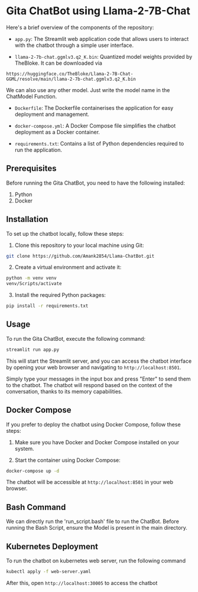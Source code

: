 # Gita ChatBot using Llama-2-7B-Chat


Here's a brief overview of the components of the repository:

- `app.py`: The Streamlit web application code that allows users to interact with the chatbot through a simple user interface.

- `llama-2-7b-chat.ggmlv3.q2_K.bin`:  Quantized model weights provided by TheBloke. It can be downloaded via 

```
https://huggingface.co/TheBloke/Llama-2-7B-Chat-GGML/resolve/main/llama-2-7b-chat.ggmlv3.q2_K.bin
```
  We can also use any other model. Just write the model name in the ChatModel Function.

- `Dockerfile`: The Dockerfile containerises the application for easy deployment and management.

- `docker-compose.yml`: A Docker Compose file simplifies the chatbot deployment as a Docker container.

- `requirements.txt`: Contains a list of Python dependencies required to run the application.

## Prerequisites

Before running the Gita ChatBot, you need to have the following installed:

1. Python
2. Docker

## Installation

To set up the chatbot locally, follow these steps:

1. Clone this repository to your local machine using Git:

```bash
git clone https://github.com/Amank2854/Llama-ChatBot.git
```

2. Create a virtual environment and activate it:

```bash
python -m venv venv
venv/Scripts/activate  
```

3. Install the required Python packages:

```bash
pip install -r requirements.txt
```

## Usage

To run the Gita ChatBot, execute the following command:

```bash
streamlit run app.py
```

This will start the Streamlit server, and you can access the chatbot interface by opening your web browser and navigating to `http://localhost:8501`.

Simply type your messages in the input box and press "Enter" to send them to the chatbot. The chatbot will respond based on the context of the conversation, thanks to its memory capabilities.

## Docker Compose

If you prefer to deploy the chatbot using Docker Compose, follow these steps:

1. Make sure you have Docker and Docker Compose installed on your system.

2. Start the container using Docker Compose:

```bash
docker-compose up -d
```

The chatbot will be accessible at `http://localhost:8501` in your web browser.

## Bash Command

We can directly run the 'run_script.bash' file to run the ChatBot. Before running the Bash Script, ensure the Model is present in the main directory.

## Kubernetes Deployment

To run the chatbot on kubernetes web server, run the following command

```bash
kubectl apply -f web-server.yaml
```
After this, open `http://localhost:30005` to access the chatbot
